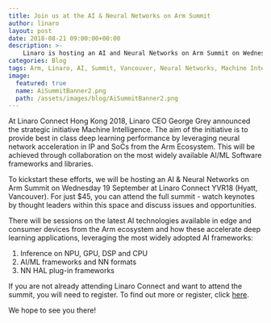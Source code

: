 ```yaml
---
title: Join us at the AI & Neural Networks on Arm Summit
author: linaro
layout: post
date: 2018-08-21 09:00:00+00:00
description: >-
    Linaro is hosting an AI and Neural Networks on Arm Summit on Wednesday 19 September at Linaro Connect YVR18, Hyatt Regency Vancouver.
categories: Blog
tags: Arm, Linaro, AI, Summit, Vancouver, Neural Networks, Machine Intelligence, Machine Learning, Jem Davies, Chris Benson, Linaro Connect, YVR18
image:
  featured: true
  name: AiSummitBanner2.png
  path: /assets/images/blog/AiSummitBanner2.png
---
```

At Linaro Connect Hong Kong 2018, Linaro CEO George Grey announced the strategic initiative Machine Intelligence. The aim of the initiative is to provide best in class deep learning performance by leveraging neural network acceleration in IP and SoCs from the Arm Ecosystem. This will be achieved through collaboration on the most widely available AI/ML Software frameworks and libraries.

To kickstart these efforts, we will be hosting an AI & Neural Networks on Arm Summit on Wednesday 19 September at Linaro Connect YVR18 (Hyatt, Vancouver). For just $45, you can attend the full summit - watch keynotes by thought leaders within this space and discuss issues and opportunities.

There will be sessions on the latest AI technologies available in edge and consumer devices from the Arm ecosystem and how these accelerate deep learning applications, leveraging the most widely adopted AI frameworks:

1. Inference on NPU, GPU, DSP and CPU
2. AI/ML frameworks and NN formats
3. NN HAL plug-in frameworks

If you are not already attending Linaro Connect and want to attend the summit, you will need to register. To find out more or register, click [here](https://connect.linaro.org/ai-neural-networks-arm-summit/).

We hope to see you there!
